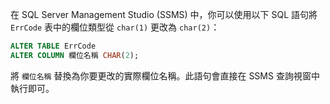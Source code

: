 在 SQL Server Management Studio (SSMS) 中，你可以使用以下 SQL 語句將 `ErrCode` 表中的欄位類型從 `char(1)` 更改為 `char(2)`：

```sql
ALTER TABLE ErrCode
ALTER COLUMN 欄位名稱 CHAR(2);
```

將 `欄位名稱` 替換為你要更改的實際欄位名稱。此語句會直接在 SSMS 查詢視窗中執行即可。